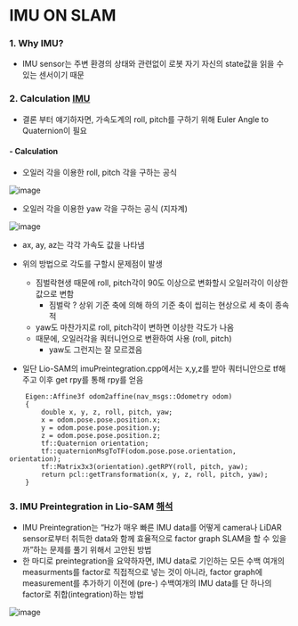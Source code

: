 IMU ON SLAM
===

### 1. Why IMU?
- IMU sensor는 주변 환경의 상태와 관련없이 로봇 자기 자신의 state값을 읽을 수 있는 센서이기 때문

### 2. Calculation [IMU](https://blog.naver.com/PostView.nhn?isHttpsRedirect=true&blogId=yuninjae1234&logNo=220935189584)

- 결론 부터 얘기하자면, 가속도계의 roll, pitch를 구하기 위해 Euler Angle to Quaternion이 필요

#### - Calculation
- 오일러 각을 이용한 roll, pitch 각을 구하는 공식 

![image](https://user-images.githubusercontent.com/108650199/186612751-0aa2682f-bccf-4fde-97f2-f8e2c300ce85.png)


-  오일러 각을 이용한 yaw 각을 구하는 공식 (지자계)

![image](https://user-images.githubusercontent.com/108650199/186613421-5ed194c5-2912-4a8a-802c-76972ae5b07a.png)


- ax, ay, az는 각각 가속도 값을 나타냄
- 위의 방법으로 각도를 구할시 문제점이 발생
  - 짐벌락현생 때문에 roll, pitch각이 90도 이상으로 변화할시 오일러각이 이상한 값으로 변함
    - 짐벌락 ? 상위 기준 축에 의해 하의 기준 축이 씹히는 현상으로 세 축이 종속적
  - yaw도 마찬가지로 roll, pitch각이 변하면 이상한 각도가 나옴
  - 때문에, 오일러각을 쿼터니언으로 변환하여 사용 (roll, pitch) 
    - yaw도 그런지는 잘 모르겠음

- 일단 Lio-SAM의 imuPreintegration.cpp에서는 x,y,z를 받아 쿼터니안으로 tf해주고 이후 get rpy를 통해 rpy를 얻음
```
    Eigen::Affine3f odom2affine(nav_msgs::Odometry odom)
    {
        double x, y, z, roll, pitch, yaw;
        x = odom.pose.pose.position.x;
        y = odom.pose.pose.position.y;
        z = odom.pose.pose.position.z;
        tf::Quaternion orientation;
        tf::quaternionMsgToTF(odom.pose.pose.orientation, orientation);
        tf::Matrix3x3(orientation).getRPY(roll, pitch, yaw);
        return pcl::getTransformation(x, y, z, roll, pitch, yaw);
    }
```

### 3. IMU Preintegration in Lio-SAM [해석](https://limhyungtae.github.io/2022-04-01-IMU-Preintegration-(Easy)-1.-Introduction/)
- IMU Preintegration는 “Hz가 매우 빠른 IMU data를 어떻게 camera나 LiDAR sensor로부터 취득한 data와 함께 효율적으로 factor graph SLAM을 할 수 있을까”하는 문제를 풀기 위해서 고안된 방법
- 한 마디로 preintegration을 요약하자면, IMU data로 기인하는 모든 수백 여개의 measurments를 factor로 직접적으로 넣는 것이 아니라, factor graph에 measurement를 추가하기 이전에 (pre-) 수백여개의 IMU data를 단 하나의 factor로 취합(integration)하는 방법

![image](https://user-images.githubusercontent.com/108650199/186621540-edc6a9aa-eea0-470f-86ff-58906467c37c.png)
